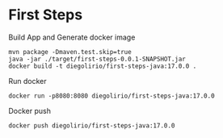 # First Steps

Build App and Generate docker image
```shell
mvn package -Dmaven.test.skip=true
java -jar ./target/first-steps-0.0.1-SNAPSHOT.jar
docker build -t diegolirio/first-steps-java:17.0.0 . 
```

Run docker
```shell
docker run -p8080:8080 diegolirio/first-steps-java:17.0.0
```

Docker push
```shell
docker push diegolirio/first-steps-java:17.0.0
```
